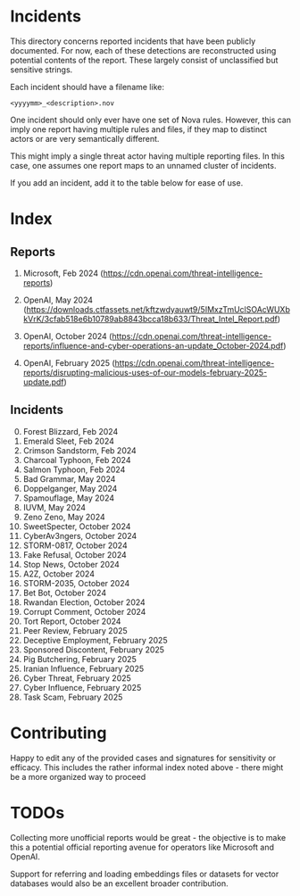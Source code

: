 # Incidents

This directory concerns reported incidents that have been publicly documented. For now, each of these detections are reconstructed using potential contents of the report. These largely consist of unclassified but sensitive strings.

Each incident should have a filename like:

`<yyyymm>_<description>.nov` 

One incident should only ever have one set of Nova rules. However, this can imply one report having multiple rules and files, if they map to distinct actors or are very semantically different. 

This might imply a single threat actor having multiple reporting files. In this case, one assumes one report maps to an unnamed cluster of incidents.

If you add an incident, add it to the table below for ease of use. 

# Index

## Reports

1. Microsoft, Feb 2024 (https://cdn.openai.com/threat-intelligence-reports)

2. OpenAI, May 2024 (https://downloads.ctfassets.net/kftzwdyauwt9/5IMxzTmUclSOAcWUXbkVrK/3cfab518e6b10789ab8843bcca18b633/Threat_Intel_Report.pdf)

3. OpenAI, October 2024 (https://cdn.openai.com/threat-intelligence-reports/influence-and-cyber-operations-an-update_October-2024.pdf)

4. OpenAI, February 2025 (https://cdn.openai.com/threat-intelligence-reports/disrupting-malicious-uses-of-our-models-february-2025-update.pdf)

## Incidents

0. Forest Blizzard, Feb 2024
1. Emerald Sleet, Feb 2024
2. Crimson Sandstorm, Feb 2024
3. Charcoal Typhoon, Feb 2024
4. Salmon Typhoon, Feb 2024
5. Bad Grammar, May 2024
6. Doppelganger, May 2024
7. Spamouflage, May 2024
8. IUVM, May 2024
9. Zeno Zeno, May 2024
10. SweetSpecter, October 2024
11. CyberAv3ngers, October 2024
12. STORM-0817, October 2024
13. Fake Refusal, October 2024
14. Stop News, October 2024
15. A2Z, October 2024
16. STORM-2035, October 2024
17. Bet Bot, October 2024
18. Rwandan Election, October 2024
19. Corrupt Comment, October 2024
20. Tort Report, October 2024
21. Peer Review, February 2025
22. Deceptive Employment, February 2025
23. Sponsored Discontent, February 2025
24. Pig Butchering, February 2025
25. Iranian Influence, February 2025
26. Cyber Threat, February 2025
27. Cyber Influence, February 2025
28. Task Scam, February 2025

# Contributing

Happy to edit any of the provided cases and signatures for sensitivity or efficacy. This includes the rather informal index noted above - there might be a more organized way to proceed

# TODOs

Collecting more unofficial reports would be great - the objective is to make this a potential official reporting avenue for operators like Microsoft and OpenAI.

Support for referring and loading embeddings files or datasets for vector databases would also be an excellent broader contribution.